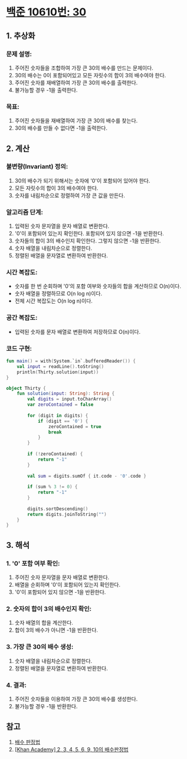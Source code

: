 # [백준 10610번: 30](https://www.acmicpc.net/problem/10610)

## 1. 추상화
### 문제 설명:
1. 주어진 숫자들을 조합하여 가장 큰 30의 배수를 만드는 문제이다.
2. 30의 배수는 0이 포함되어있고 모든 자릿수의 합이 3의 배수여야 한다.
3. 주어진 숫자를 재배열하여 가장 큰 30의 배수를 출력한다.
4. 불가능할 경우 -1을 출력한다.

### 목표:
1. 주어진 숫자들을 재배열하여 가장 큰 30의 배수를 찾는다.
2. 30의 배수를 만들 수 없다면 -1을 출력한다.

## 2. 계산
### 불변량(Invariant) 정의:
1. 30의 배수가 되기 위해서는 숫자에 '0'이 포함되어 있어야 한다.
2. 모든 자릿수의 합이 3의 배수여야 한다.
3. 숫자를 내림차순으로 정렬하여 가장 큰 값을 만든다.

### 알고리즘 단계:
1. 입력된 숫자 문자열을 문자 배열로 변환한다.
2. '0'이 포함되어 있는지 확인한다. 포함되어 있지 않으면 -1을 반환한다.
3. 숫자들의 합이 3의 배수인지 확인한다. 그렇지 않으면 -1을 반환한다.
4. 숫자 배열을 내림차순으로 정렬한다.
5. 정렬된 배열을 문자열로 변환하여 반환한다.

### 시간 복잡도:
- 숫자를 한 번 순회하며 '0'의 포함 여부와 숫자들의 합을 계산하므로 O(n)이다.
- 숫자 배열을 정렬하므로 O(n log n)이다.
- 전체 시간 복잡도는 O(n log n)이다.

### 공간 복잡도:
- 입력된 숫자를 문자 배열로 변환하여 저장하므로 O(n)이다.

### 코드 구현:
```kotlin
fun main() = with(System.`in`.bufferedReader()) {
    val input = readLine().toString()
    println(Thirty.solution(input))
}

object Thirty {
    fun solution(input: String): String {
        val digits = input.toCharArray()
        var zeroContained = false
        
        for (digit in digits) {
            if (digit == '0') {
                zeroContained = true
                break
            }
        }
        
        if (!zeroContained) {
            return "-1"
        }
        
        val sum = digits.sumOf { it.code - '0'.code }
        
        if (sum % 3 != 0) {
            return "-1"
        }
        
        digits.sortDescending()
        return digits.joinToString("")
    }
}
```

## 3. 해석

### 1. **'0' 포함 여부 확인**:

1. 주어진 숫자 문자열을 문자 배열로 변환한다.
2. 배열을 순회하며 '0'이 포함되어 있는지 확인한다.
3. '0'이 포함되어 있지 않으면 -1을 반환한다.

### 2. **숫자의 합이 3의 배수인지 확인**:

1. 숫자 배열의 합을 계산한다.
2. 합이 3의 배수가 아니면 -1을 반환한다.

### 3. **가장 큰 30의 배수 생성**:

1. 숫자 배열을 내림차순으로 정렬한다.
2. 정렬된 배열을 문자열로 변환하여 반환한다.

### 4. **결과**:

1. 주어진 숫자들을 이용하여 가장 큰 30의 배수를 생성한다.
2. 불가능할 경우 -1을 반환한다.

## 참고
1. [배수 판정법](https://blog.naver.com/alwaysneoi/100200385519)
2. [[Khan Academy] 2, 3, 4, 5, 6, 9, 10의 배수판정법](https://ko.khanacademy.org/math/pre-algebra/pre-algebra-factors-multiples/pre-algebra-divisibility-tests/v/divisibility-tests-for-2-3-4-5-6-9-10)
